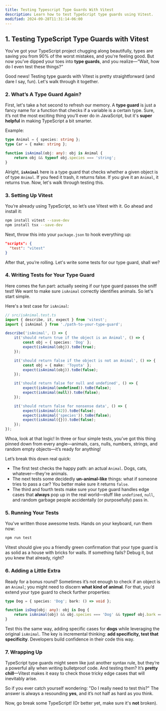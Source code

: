 ```yaml
---
title: Testing Typescript Type Guards With Vitest
description: Learn how to test TypeScript type guards using Vitest.
modified: 2024-09-28T11:31:14-06:00
---
```


## 1. Testing TypeScript Type Guards with Vitest

You’ve got your TypeScript project chugging along beautifully, types are saving you from 90% of the worst mistakes, and you're feeling good. But now you’ve dipped your toes into **type guards**, and you realize—”Wait, how do I even test these things?”

Good news! Testing type guards with Vitest is pretty straightforward (and dare I say, fun). Let's walk through it together.

### 2. What’s A Type Guard Again?

First, let's take a hot second to refresh our memory. A **type guard** is just a fancy name for a function that checks if a variable is a certain type. Sure, it’s not the most exciting thing you’ll ever do in JavaScript, but it's **super helpful** in making TypeScript a bit smarter.

Example:

```ts
type Animal = { species: string };
type Car = { make: string };

function isAnimal(obj: any): obj is Animal {
	return obj && typeof obj.species === 'string';
}
```

Alright, **`isAnimal`** here is a type guard that checks whether a given object is of type `Animal`. If you feed it trash, it returns false. If you give it an `Animal`, it returns true. Now, let's walk through testing this.

### 3. Setting Up Vitest

You’re already using TypeScript, so let’s use Vitest with it. Go ahead and install it:

```sh
npm install vitest --save-dev
npm install tsx --save-dev
```

Next, throw this into your `package.json` to hook everything up:

```json
"scripts": {
  "test": "vitest"
}
```

After that, you’re rolling. Let's write some tests for our type guard, shall we?

### 4. Writing Tests for Your Type Guard

Here comes the fun part: actually seeing if our type guard passes the sniff test! We want to make sure `isAnimal` correctly identifies animals. So let's start simple.

Here's a test case for `isAnimal`:

```ts
// src/isAnimal.test.ts
import { describe, it, expect } from 'vitest';
import { isAnimal } from './path-to-your-type-guard';

describe('isAnimal', () => {
	it('should return true if the object is an Animal', () => {
		const obj = { species: 'Dog' };
		expect(isAnimal(obj)).toBe(true);
	});

	it('should return false if the object is not an Animal', () => {
		const obj = { make: 'Toyota' };
		expect(isAnimal(obj)).toBe(false);
	});

	it('should return false for null and undefined', () => {
		expect(isAnimal(undefined)).toBe(false);
		expect(isAnimal(null)).toBe(false);
	});

	it('should return false for nonsense data', () => {
		expect(isAnimal(42)).toBe(false);
		expect(isAnimal('species')).toBe(false);
		expect(isAnimal({})).toBe(false);
	});
});
```

Whoa, look at that logic! In three or four simple tests, you’ve got this thing pinned down from every angle—animals, cars, nulls, numbers, strings, and random empty objects—it’s ready for anything!

Let’s break this down real quick:

- The first test checks the happy path: an actual `Animal`. Dogs, cats, whatever—they're animals.
- The next tests some decidedly **un-animal-like** things: what if someone tries to pass a car? You better make sure it returns `false`.
- The third and fourth tests make sure your type guard handles edge cases that **always** pop up in the real world—stuff like `undefined`, `null`, and random garbage people accidentally (or purposefully) pass in.

### 5. Running Your Tests

You’ve written those awesome tests. Hands on your keyboard, run them now:

```sh
npm run test
```

Vitest should give you a friendly green confirmation that your type guard is as solid as a house with bricks for walls. If something fails? Debug it, but you knew that already, right?

### 6. Adding a Little Extra

Ready for a bonus round? Sometimes it’s not enough to check if an object is an `Animal`; you might need to discern **what kind of animal**. For that, you’d extend your type guard to check further properties:

```ts
type Dog = { species: 'Dog'; bark: () => void };

function isDog(obj: any): obj is Dog {
	return isAnimal(obj) && obj.species === 'Dog' && typeof obj.bark === 'function';
}
```

Test this the same way, adding specific cases for **dogs** while leveraging the original `isAnimal`. The key is incremental thinking: **add specificity, test that specificity**. Developers build confidence in their code this way.

### 7. Wrapping Up

TypeScript type guards might seem like just another syntax rule, but they’re a powerful ally when writing bulletproof code. And testing them? It’s **pretty chill**—Vitest makes it easy to check those tricky edge cases that will inevitably arise.

So if you ever catch yourself wondering: "Do I really need to test this?" The answer is always a resounding **yes**, and it’s not half as hard as you think.

Now, go break some TypeScript! (Or better yet, make sure it's **not** broken).

```ts

```
